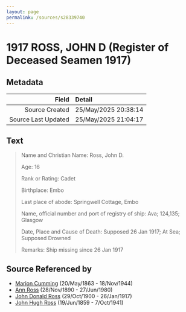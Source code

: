 ```yaml
---
layout: page
permalink: /sources/s28339740
---
```


# 1917 ROSS, JOHN D (Register of Deceased Seamen 1917)

## Metadata

Field | Detail
---:|:---
Source Created | 25/May/2025 20:38:14
Source Last Updated | 25/May/2025 21:04:17

## Text

> Name and Christian Name: Ross, John D.
>
> Age: 16
>
> Rank or Rating: Cadet
>
> Birthplace: Embo
>
> Last place of abode: Springwell Cottage, Embo
>
> Name, official number and port of registry of ship: Ava; 124,135; Glasgow
>
> Date, Place and Cause of Death: Supposed 26 Jan 1917; At Sea; Supposed Drowned
>
> Remarks: Ship missing since 26 Jan 1917
>

## Source Referenced by

* [Marion Cumming](../people/@59851647@-marion-cumming-b1863-5-20-d1944-11-18.md) (20/May/1863 - 18/Nov/1944)
* [Ann Ross](../people/@52613824@-ann-ross-b1890-11-28-d1980-6-27.md) (28/Nov/1890 - 27/Jun/1980)
* [John Donald Ross](../people/@60714754@-john-donald-ross-b1900-10-29-d1917-1-26.md) (29/Oct/1900 - 26/Jan/1917)
* [John Hugh Ross](../people/@75057664@-john-hugh-ross-b1859-6-19-d1941-10-7.md) (19/Jun/1859 - 7/Oct/1941)
